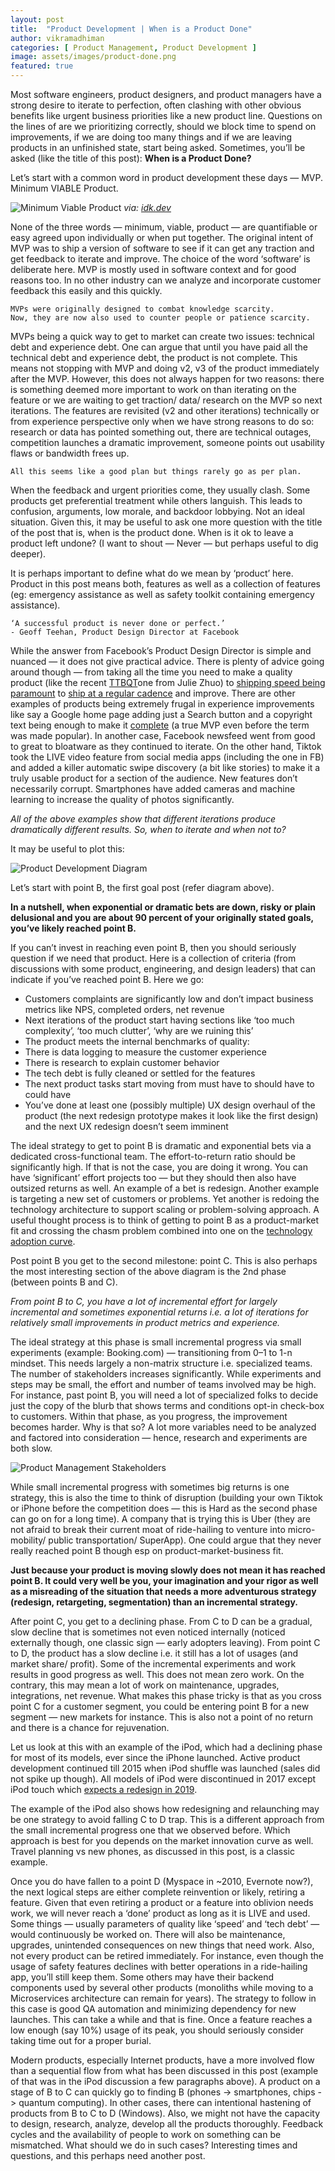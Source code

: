 ```yaml
---
layout: post
title:  "Product Development | When is a Product Done"
author: vikramadhiman
categories: [ Product Management, Product Development ]
image: assets/images/product-done.png
featured: true
---
```

Most software engineers, product designers, and product managers have a strong desire to iterate to perfection, often clashing with other obvious benefits like urgent business priorities like a new product line. Questions on the lines of are we prioritizing correctly, should we block time to spend on improvements, if we are doing too many things and if we are leaving products in an unfinished state, start being asked. Sometimes, you’ll be asked (like the title of this post): <strong>When is a Product Done?</strong>

Let’s start with a common word in product development these days — MVP. Minimum VIABLE Product.

<img src="assets/images/product-done-mvp.jpeg" alt="Minimum Viable Product" title="Minimum Viable Product" />
<em>via: <a href="idk.dev" target="_blank">idk.dev</a></em>

None of the three words — minimum, viable, product — are quantifiable or easy agreed upon individually or when put together. The original intent of MVP was to ship a version of software to see if it can get any traction and get feedback to iterate and improve. The choice of the word ‘software’ is deliberate here. MVP is mostly used in software context and for good reasons too. In no other industry can we analyze and incorporate customer feedback this easily and this quickly.

```
MVPs were originally designed to combat knowledge scarcity. 
Now, they are now also used to counter people or patience scarcity.
```
MVPs being a quick way to get to market can create two issues: technical debt and experience debt. One can argue that until you have paid all the technical debt and experience debt, the product is not complete. This means not stopping with MVP and doing v2, v3 of the product immediately after the MVP. However, this does not always happen for two reasons: there is something deemed more important to work on than iterating on the feature or we are waiting to get traction/ data/ research on the MVP so next iterations.
The features are revisited (v2 and other iterations) technically or from experience perspective only when we have strong reasons to do so: research or data has pointed something out, there are technical outages, competition launches a dramatic improvement, someone points out usability flaws or bandwidth frees up.

```
All this seems like a good plan but things rarely go as per plan.
```
When the feedback and urgent priorities come, they usually clash. Some products get preferential treatment while others languish. This leads to confusion, arguments, low morale, and backdoor lobbying. Not an ideal situation. Given this, it may be useful to ask one more question with the title of the post that is, when is the product done. When is it ok to leave a product left undone? (I want to shout — Never — but perhaps useful to dig deeper).

It is perhaps important to define what do we mean by ‘product’ here. Product in this post means both, features as well as a collection of features (eg: emergency assistance as well as safety toolkit containing emergency assistance).

```
‘A successful product is never done or perfect.’
- Geoff Teehan, Product Design Director at Facebook
```

While the answer from Facebook’s Product Design Director is simple and nuanced — it does not give practical advice. There is plenty of advice going around though — from taking all the time you need to make a quality product (like the recent <a href="https://medium.com/the-year-of-the-looking-glass/how-to-make-things-high-quality-f466f875227d" target="_blank">TTBQT</a>one from Julie Zhuo) to <a href="https://twitter.com/naval/status/1158964119023652864" target="_blank">shipping speed being paramount</a> to <a href="https://www.amazon.in/Planning-Extreme-Programming-Kent-Beck/dp/0201710919/ref=sr_1_fkmr0_1?keywords=martin+fowler+xp+exp%3Bained&qid=1565360344&s=books&sr=1-1-fkmr0" target="_blank">ship at a regular cadence</a> and improve. There are other examples of products being extremely frugal in experience improvements like say a Google home page adding just a Search button and a copyright text being enough to make it <a href="https://www.huffingtonpost.in/2012/03/27/google-design-sergey-brin_n_1384074.html" target="_blank">complete</a> (a true MVP even before the term was made popular). In another case, Facebook newsfeed went from good to great to bloatware as they continued to iterate. On the other hand, Tiktok took the LIVE video feature from social media apps (including the one in FB) and added a killer automatic swipe discovery (a bit like stories) to make it a truly usable product for a section of the audience. New features don’t necessarily corrupt. Smartphones have added cameras and machine learning to increase the quality of photos significantly.

<em>All of the above examples show that different iterations produce dramatically different results. So, when to iterate and when not to?</em>

It may be useful to plot this:

<img src="assets/images/product-done-diagram.png" alt="Product Development Diagram" title="Product Development Diagram" />

Let’s start with point B, the first goal post (refer diagram above).

<strong>
In a nutshell, when exponential or dramatic bets are down, risky or plain delusional and you are about 90 percent of your originally stated goals, you’ve likely reached point B.
</strong>

If you can’t invest in reaching even point B, then you should seriously question if we need that product. Here is a collection of criteria (from discussions with some product, engineering, and design leaders) that can indicate if you’ve reached point B. Here we go:

<ul>
	<li>Customers complaints are significantly low and don’t impact business metrics like NPS, completed orders, net revenue</li>
	<li>Next iterations of the product start having sections like ‘too much complexity’, ‘too much clutter’, ‘why are we ruining this’</li>
	<li>The product meets the internal benchmarks of quality:</li>
	<li>There is data logging to measure the customer experience</li>
	<li>There is research to explain customer behavior</li>
	<li>The tech debt is fully cleaned or settled for the features</li>
	<li>The next product tasks start moving from must have to should have to could have</li>
	<li>You’ve done at least one (possibly multiple) UX design overhaul of the product (the next redesign prototype makes it look like the first design) and the next UX redesign doesn’t seem imminent</li>
</ul>

The ideal strategy to get to point B is dramatic and exponential bets via a dedicated cross-functional team. The effort-to-return ratio should be significantly high. If that is not the case, you are doing it wrong. You can have ‘significant’ effort projects too — but they should then also have outsized returns as well. An example of a bet is redesign. Another example is targeting a new set of customers or problems. Yet another is redoing the technology architecture to support scaling or problem-solving approach. A useful thought process is to think of getting to point B as a product-market fit and crossing the chasm problem combined into one on the <a href="https://en.wikipedia.org/wiki/Crossing_the_Chasm" target="_blank">technology adoption curve</a>.

Post point B you get to the second milestone: point C. This is also perhaps the most interesting section of the above diagram is the 2nd phase (between points B and C).

<em>
From point B to C, you have a lot of incremental effort for largely incremental and sometimes exponential returns i.e. a lot of iterations for relatively small improvements in product metrics and experience.
</em>

The ideal strategy at this phase is small incremental progress via small experiments (example: Booking.com) — transitioning from 0–1 to 1-n mindset. This needs largely a non-matrix structure i.e. specialized teams. The number of stakeholders increases significantly. While experiments and steps may be small, the effort and number of teams involved may be high. For instance, past point B, you will need a lot of specialized folks to decide just the copy of the blurb that shows terms and conditions opt-in check-box to customers. Within that phase, as you progress, the improvement becomes harder. Why is that so? A lot more variables need to be analyzed and factored into consideration — hence, research and experiments are both slow.

<img src="assets/images/product-done-stakeholders.png" alt="Product Management Stakeholders" title="Product Development Stakeholders" />

While small incremental progress with sometimes big returns is one strategy, this is also the time to think of disruption (building your own Tiktok or iPhone before the competition does — this is Hard as the second phase can go on for a long time). A company that is trying this is Uber (they are not afraid to break their current moat of ride-hailing to venture into micro-mobility/ public transportation/ SuperApp). One could argue that they never really reached point B though esp on product-market-business fit.

<strong>
Just because your product is moving slowly does not mean it has reached point B. It could very well be you, your imagination and your rigor as well as a misreading of the situation that needs a more adventurous strategy (redesign, retargeting, segmentation) than an incremental strategy.
</strong>

After point C, you get to a declining phase. From C to D can be a gradual, slow decline that is sometimes not even noticed internally (noticed externally though, one classic sign — early adopters leaving). From point C to D, the product has a slow decline i.e. it still has a lot of usages (and market share/ profit). Some of the incremental experiments and work results in good progress as well. This does not mean zero work. On the contrary, this may mean a lot of work on maintenance, upgrades, integrations, net revenue. What makes this phase tricky is that as you cross point C for a customer segment, you could be entering point B for a new segment — new markets for instance. This is also not a point of no return and there is a chance for rejuvenation.

Let us look at this with an example of the iPod, which had a declining phase for most of its models, ever since the iPhone launched. Active product development continued till 2015 when iPod shuffle was launched (sales did not spike up though). All models of iPod were discontinued in 2017 except iPod touch which <a href="https://www.t3.com/news/ipod-isnt-dead-after-all-apple-will-unleash-an-iphone-x-style-redesign-for-ipod-touch" target="_blank">expects a redesign in 2019</a>.

The example of the iPod also shows how redesigning and relaunching may be one strategy to avoid falling C to D trap. This is a different approach from the small incremental progress one that we observed before. Which approach is best for you depends on the market innovation curve as well. Travel planning vs new phones, as discussed in this post, is a classic example.

Once you do have fallen to a point D (Myspace in ~2010, Evernote now?), the next logical steps are either complete reinvention or likely, retiring a feature. Given that even retiring a product or a feature into oblivion needs work, we will never reach a ‘done’ product as long as it is LIVE and used. Some things — usually parameters of quality like ‘speed’ and ‘tech debt’ — would continuously be worked on. There will also be maintenance, upgrades, unintended consequences on new things that need work. Also, not every product can be retired immediately. For instance, even though the usage of safety features declines with better operations in a ride-hailing app, you’ll still keep them. Some others may have their backend components used by several other products (monoliths while moving to a Microservices architecture can remain for years). The strategy to follow in this case is good QA automation and minimizing dependency for new launches. This can take a while and that is fine. Once a feature reaches a low enough (say 10%) usage of its peak, you should seriously consider taking time out for a proper burial. 

Modern products, especially Internet products, have a more involved flow than a sequential flow from what has been discussed in this post (example of that was in the iPod discussion a few paragraphs above). A product on a stage of B to C can quickly go to finding B (phones -> smartphones, chips -> quantum computing). In other cases, there can intentional hastening of products from B to C to D (Windows). Also, we might not have the capacity to design, research, analyze, develop all the products thoroughly. Feedback cycles and the availability of people to work on something can be mismatched. What should we do in such cases? Interesting times and questions, and this perhaps need another post.